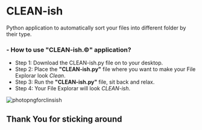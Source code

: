 # CLEAN-ish
Python application to automatically sort your files into different folder by their type.

### - How to use "CLEAN-ish.©" application?
- Step 1: Download the CLEAN-ish.py file on to your desktop.
- Step 2: Place the **"CLEAN-ish.py"** file where you want to make your File Explorar look *Clean*.
- Step 3: Run the **"CLEAN-ish.py"** file, sit back and relax.
- Step 4: Your File Explorar will look *CLEAN-ish*.

![photopngforclinsish](https://user-images.githubusercontent.com/114022709/212742084-ad4ebe64-0137-493c-9bec-8650aa9bb606.png)

## Thank You for sticking around
